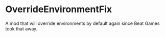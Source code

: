 # OverrideEnvironmentFix
A mod that will override environments by default again since Beat Games took that away.
